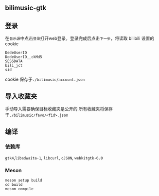## bilimusic-gtk

## 登录
在``音乐源``中点击``登录``打开web登录，登录完成后点击``下一步``，将读取 bilibili 设置的 cookie
``````cookie
DedeUserID
DedeUserID__ckMd5
SESSDATA
bili_jct
sid
``````
cookie 保存于``./bilimusic/account.json``

## 导入收藏夹
手动导入需要确保目标收藏夹是公开的
所有收藏夹将保存于``./bilimusic/favo/<fid>.json``

## 编译
### 依赖库
``gtk4``,``libadwaita-1``, ``libcurl``, ``cJSON``, ``webkitgtk-6.0``

### Meson
``````shell
meson setup build
cd build
meson compile
``````
